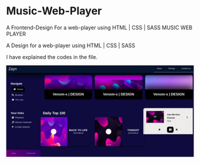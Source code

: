 # Music-Web-Player
A Frontend-Design For a web-player using HTML | CSS | SASS
MUSIC WEB PLAYER

A Design for a web-player using HTML | CSS | SASS

I have explained the codes in the file.


![Screenshot](./screenshot.jpg)
